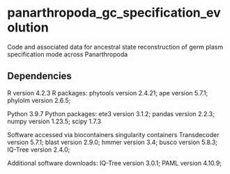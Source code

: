 # panarthropoda_gc_specification_evolution
Code and associated data for ancestral state reconstruction of germ plasm specification mode across Panarthropoda

## Dependencies 
R version 4.2.3
R packages: phytools version 2.4.21; ape version 5.7.1; phylolm version 2.6.5;

Python 3.9.7
Python packages: ete3 version 3.1.2; pandas version 2.2.3; numpy version 1.23.5; scipy 1.7.3

Software accessed via biocontainers singularity containers
Transdecoder version 5.7.1;
blast version 2.9.0;
hmmer version 3.4;
busco version 5.8.3;
IQ-Tree version 2.4.0;

Additional software downloads:
IQ-Tree version 3.0.1;
PAML version 4.10.9;
